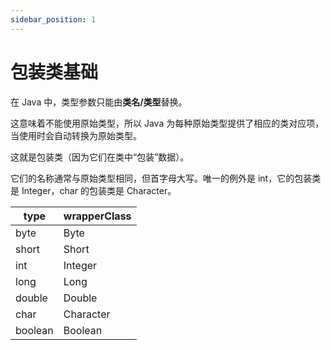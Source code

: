 ```yaml
---
sidebar_position: 1
---
```


# 包装类基础

在 Java 中，类型参数只能由**类名/类型**替换。

这意味着不能使用原始类型，所以 Java 为每种原始类型提供了相应的类对应项，当使用时会自动转换为原始类型。

这就是包装类（因为它们在类中“包装”数据）。

它们的名称通常与原始类型相同，但首字母大写。唯一的例外是 int，它的包装类是 Integer，char 的包装类是 Character。

| type    | wrapperClass |
| ------- | ------------ |
| byte    | Byte         |
| short   | Short        |
| int     | Integer      |
| long    | Long         |
| double  | Double       |
| char    | Character    |
| boolean | Boolean      |
